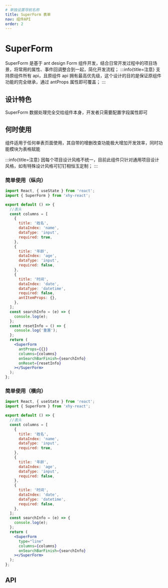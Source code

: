 ```yaml
---
# 单独设置导航名称
title: SuperForm 表单
nav: 组件API
order: 2
---
```


# SuperForm

SuperForm 是基于 ant design Form 组件开发，结合日常开发过程中的项目场景，将常用的属性、事件回调整合到一起，简化开发流程；
:::info{title=注意}
支持原组件所有 api，且原组件 api 拥有最高优先级，这个设计的目的是保证原组件功能的完全继承，通过 antProps 属性即可覆盖；
:::

## 设计特色

SuperForm 数据处理完全交给组件本身，开发者只需要配置字段属性即可

## 何时使用

组件适用于任何单表页面使用，其自带的增删改查功能极大增加开发效率，同时功能模块为表格赋能

:::info{title=注意}
因每个项目设计风格不统一，目前此组件只针对通用项目设计风格，如有特殊设计风格可钉钉相恒玉定制；
:::

### 简单使用（纵向）

```jsx
import React, { useState } from 'react';
import { SuperForm } from 'xhy-react';

export default () => {
  //表头
  const columns = [
    {
      title: '姓名',
      dataIndex: 'name',
      dataType: 'input',
      required: true,
    },
    {
      title: '年龄',
      dataIndex: 'age',
      dataType: 'input',
      required: false,
    },
    {
      title: '时间',
      dataIndex: 'date',
      dataType: 'datetime',
      required: false,
      antItemProps: {},
    },
  ];
  const searchInfo = (e) => {
    console.log(e);
  };
  const resetInfo = () => {
    console.log('重置');
  };
  return (
    <SuperForm
      antProps={{}}
      columns={columns}
      onSearchBarFinish={searchInfo}
      onReset={resetInfo}
    ></SuperForm>
  );
};
```

### 简单使用（横向）

```jsx
import React, { useState } from 'react';
import { SuperForm } from 'xhy-react';

export default () => {
  //表头
  const columns = [
    {
      title: '姓名',
      dataIndex: 'name',
      dataType: 'input',
      required: true,
    },
    {
      title: '年龄',
      dataIndex: 'age',
      dataType: 'input',
      required: false,
    },
    {
      title: '时间',
      dataIndex: 'date',
      dataType: 'datetime',
      required: false,
    },
  ];
  const searchInfo = (e) => {
    console.log(e);
  };
  return (
    <SuperForm
      type="line"
      columns={columns}
      onSearchBarFinish={searchInfo}
    ></SuperForm>
  );
};
```

## API

<API id="SuperForm"></API>
